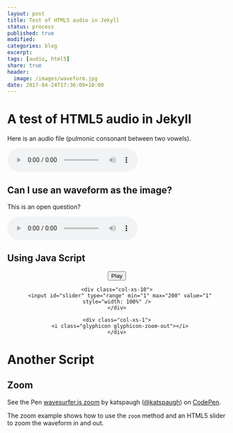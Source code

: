 ```yaml
---
layout: post
title: Test of HTML5 audio in Jekyll 
status: process
published: true
modified:
categories: blog
excerpt:
tags: [audio, html5]
share: true
header:
  image: /images/waveform.jpg
date: 2017-04-24T17:36:09+10:00
---
```


# A test of HTML5 audio in Jekyll

Here is an audio file (pulmonic consonant between two vowels).  

<audio controls="controls" tabindex="0">
    <source src="/audio/arda.mp3" type="audio/mpeg">
    <source src="/audio/arda.wav" type="audio/wav">
    Your browser does not support the HTML5 Audio element.
</audio>

## Can I use an waveform as the image?
This is an open question?

<audio controls="controls">
    <source src="/audio/aGa.mp3" type="audio/mpeg">
    <source src="/audio/aGa.ogg" type="audio/ogg">
    Your browser does not support the HTML5 Audio element.
</audio>

## Using Java Script


<!-- main wavesurfer.js lib -->
<script src="https://cdnjs.cloudflare.com/ajax/libs/wavesurfer.js/1.2.3/wavesurfer.min.js"></script>

<div id="waveform"></div>

<div style="text-align: center">
  <button class="btn btn-primary" onclick="wavesurfer.playPause()">
    <i class="glyphicon glyphicon-play"></i>
    Play
  </button>

  <p class="row">
    <div class="col-xs-1">
      <i class="glyphicon glyphicon-zoom-in"></i>
    </div>

    <div class="col-xs-10">
      <input id="slider" type="range" min="1" max="200" value="1" style="width: 100%" />
    </div>

    <div class="col-xs-1">
      <i class="glyphicon glyphicon-zoom-out"></i>
    </div>
  </p>
</div>

<script src="script/wavesurfer_demo.js"></script>


# Another Script 

<script src="//cdnjs.cloudflare.com/ajax/libs/wavesurfer.js/1.4.0/wavesurfer.min.js"></script>


<h2 id="zoom">Zoom</h2>

<p data-height="243" data-theme-id="0" data-slug-hash="GozaaG" data-default-tab="result" data-user="katspaugh" class='codepen'>See the Pen <a href='http://codepen.io/katspaugh/pen/GozaaG/'>wavesurfer.js zoom</a> by katspaugh (<a href='http://codepen.io/katspaugh'>@katspaugh</a>) on <a href='http://codepen.io'>CodePen</a>.</p>
  <script async src="//assets.codepen.io/assets/embed/ei.js"></script>

  <p>
    The zoom example shows how to use the <code>zoom</code> method and an HTML5 slider to zoom the waveform in and out.
  </p>


